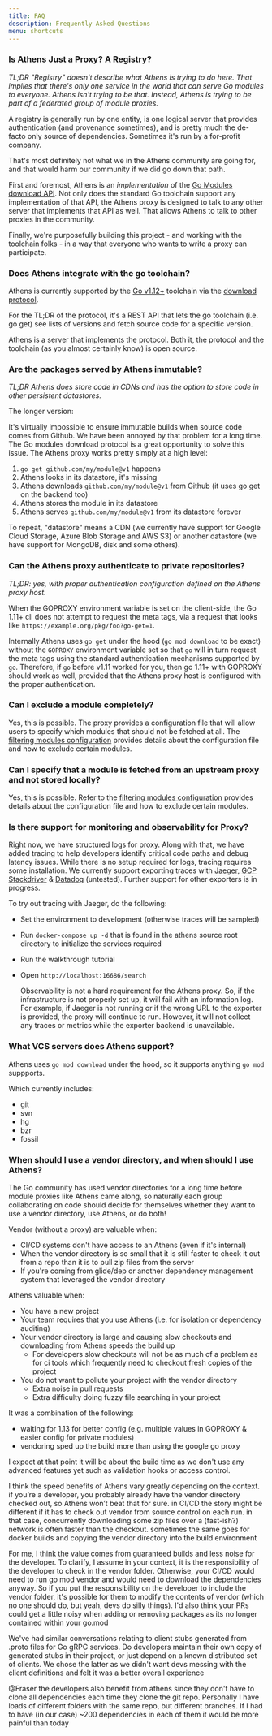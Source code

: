 ```yaml
---
title: FAQ
description: Frequently Asked Questions
menu: shortcuts
---
```


### Is Athens Just a Proxy? A Registry?

_TL;DR "Registry" doesn't describe what Athens is trying to do here. That implies that there's only one service in the world that can serve Go modules to everyone. Athens isn't trying to be that. Instead, Athens is trying to be part of a federated group of module proxies._

A registry is generally run by one entity, is one logical server that provides authentication (and provenance sometimes), and is pretty much the de-facto only source of dependencies. Sometimes it's run by a for-profit company.

That's most definitely not what we in the Athens community are going for, and that would harm our community if we did go down that path.

First and foremost, Athens is an _implementation_ of the [Go Modules download API](/intro/protocol). Not only does the standard Go toolchain support any implementation of that API, the Athens proxy is designed to talk to any other server that implements that API as well. That allows Athens to talk to other proxies in the community. 

Finally, we're purposefully building this project - and working with the toolchain folks - in a way that everyone who wants to write a proxy can participate.

### Does Athens integrate with the go toolchain?

Athens is currently supported by the [Go v1.12+](https://golang.org/dl) toolchain via the [download protocol](/intro/protocol/).

For the TL;DR of the protocol, it's a REST API that lets the go toolchain (i.e. go get) see lists of versions and fetch source code for a specific version.

Athens is a server that implements the protocol. Both it, the protocol and the toolchain (as you almost certainly know) is open source.

### Are the packages served by Athens immutable?

_TL;DR Athens does store code in CDNs and has the option to store code in other persistent datastores._

The longer version:

It's virtually impossible to ensure immutable builds when source code comes from Github. We have been annoyed by that problem for a long time. The Go modules download protocol is a great opportunity to solve this issue. The Athens proxy works pretty simply at a high level:

1. `go get github.com/my/module@v1` happens
1. Athens looks in its datastore, it's missing
1. Athens downloads `github.com/my/module@v1` from Github (it uses go get on the backend too)
1. Athens stores the module in its datastore
1. Athens serves `github.com/my/module@v1` from its datastore forever

To repeat, "datastore" means a CDN (we currently have support for Google Cloud Storage, Azure Blob Storage and AWS S3) or another datastore (we have support for MongoDB, disk and some others).

### Can the Athens proxy authenticate to private repositories?

_TL;DR: yes, with proper authentication configuration defined on the Athens proxy host._

When the GOPROXY environment variable is set on the client-side, the Go 1.11+ cli
does not attempt to request the meta tags, via a request that looks like `https://example.org/pkg/foo?go-get=1`.

Internally Athens uses `go get` under the hood (`go mod download` to be exact)
without the `GOPROXY` environment variable set so that `go` will in turn request
the meta tags using the standard authentication mechanisms supported by `go`.
Therefore, if `go` before v1.11 worked for you, then go 1.11+ with GOPROXY
should work as well, provided that the Athens proxy host is configured with the
proper authentication.

### Can I exclude a module completely?

Yes, this is possible. The proxy provides a configuration file that will allow users to specify which modules that should not be fetched at all. The [filtering modules configuration](/configuration/filter/) provides details about the configuration file and how to exclude certain modules.

### Can I specify that a module is fetched from an upstream proxy and not stored locally?

Yes, this is possible. Refer to the [filtering modules configuration](/configuration/filter/) provides details about the configuration file and how to exclude certain modules.


### Is there support for monitoring and observability for Proxy?

Right now, we have structured logs for proxy. Along with that, we have added tracing to help developers identify critical code paths and debug latency issues. While there is no setup required for logs, tracing requires some installation. We currently support exporting traces with [Jaeger](https://www.jaegertracing.io/), [GCP Stackdriver](https://cloud.google.com/stackdriver/) & [Datadog](https://docs.datadoghq.com/tracing/) (untested). Further support for other exporters is in progress.

To try out tracing with Jaeger, do the following:

- Set the environment to development (otherwise traces will be sampled)
- Run `docker-compose up -d` that is found in the athens source root directory to initialize the services required
- Run the walkthrough tutorial
- Open `http://localhost:16686/search`

    Observability is not a hard requirement for the Athens proxy. So, if the infrastructure is not properly set up, it will fail with an information log. For example, if Jaeger is not running or if the wrong URL to the exporter is provided, the proxy will continue to run. However, it will not collect any traces or metrics while the exporter backend is unavailable.

### What VCS servers does Athens support?

Athens uses `go mod download` under the hood, so it supports anything `go mod` suppports.

Which currently includes:

- git
- svn
- hg
- bzr
- fossil

### When should I use a vendor directory, and when should I use Athens?

The Go community has used vendor directories for a long time before module proxies like Athens came along, so naturally each group collaborating on code should decide for themselves whether they want to use a vendor directory, use Athens, or do both!

Vendor (without a proxy) are valuable when:

- CI/CD systems don't have access to an Athens (even if it's internal)
- When the vendor directory is so small that it is still faster to check it out from a repo than it is to pull zip files from the server
- If you're coming from glide/dep or another dependency management system that leveraged the vendor directory

Athens valuable when:

- You have a new project
- Your team requires that you use Athens (i.e. for isolation or dependency auditing)
- Your vendor directory is large and causing slow checkouts and downloading from Athens speeds the build up
  - For developers slow checkouts will not be as much of a problem as for ci tools which frequently need to checkout fresh copies of the project
- You do not want to pollute your project with the vendor directory
  - Extra noise in pull requests
  - Extra difficulty doing fuzzy file searching in your project

It was a combination of the following:

- waiting for 1.13 for better config (e.g. multiple values in GOPROXY & easier config for private modules)
- vendoring sped up the build more than using the google go proxy


 I expect at that point it will be about the build time as we don't use any advanced features yet such as validation hooks or access control.

I think the speed benefits of Athens vary greatly depending on the context. if you’re a developer, you probably already have the vendor directory checked out, so Athens won’t beat that for sure. in CI/CD the story might be different if it has to check out vendor from source control on each run. in that case, concurrently downloading some zip files over a (fast-ish?) network is often faster than the checkout. sometimes the same goes for docker builds and copying the vendor directory into the build environment

 For me, I think the value comes from guaranteed builds and less noise for the developer. To clarify, I assume in your context, it is the responsibility of the developer to check in the vendor folder. Otherwise, your CI/CD would need to run go mod vendor and would need to download the dependencies anyway. So if you put the responsibility on the developer to include the vendor folder, it's possible for them to modify the contents of vendor (which no one should do, but yeah, devs do silly things). I'd also think your PRs could get a little noisy when adding or removing packages as its no longer contained within your go.mod

 We've had similar conversations relating to client stubs generated from .proto files for Go gRPC services. Do developers maintain their own copy of generated stubs in their project, or just depend on a known distributed set of clients. We chose the latter as we didn't want devs messing with the client definitions and felt it was a better overall experience

 @Fraser the developers also benefit from athens since they don't have to clone all dependencies each time they clone the git repo. Personally I have loads of different folders with the same repo, but different branches. If I had to have (in our case) ~200 dependencies in each of them it would be more painful than today 


